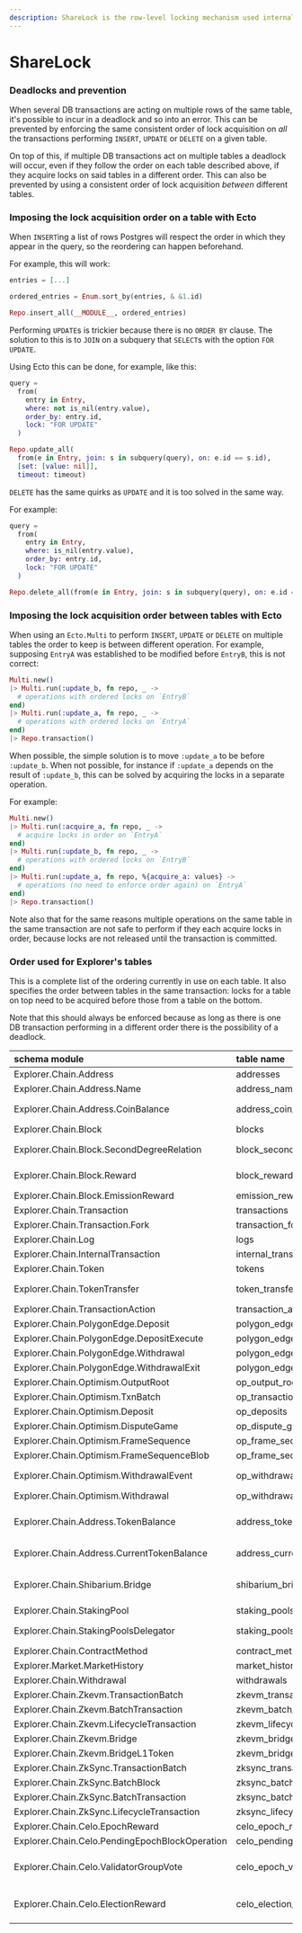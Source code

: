 ```yaml
---
description: ShareLock is the row-level locking mechanism used internally by PostgreSQL.
---
```


# ShareLock

### Deadlocks and prevention

When several DB transactions are acting on multiple rows of the same table, it's possible to incur in a deadlock and so into an error. This can be prevented by enforcing the same consistent order of lock acquisition on _all_ the transactions performing `INSERT`, `UPDATE` or `DELETE` on a given table.

On top of this, if multiple DB transactions act on multiple tables a deadlock will occur, even if they follow the order on each table described above, if they acquire locks on said tables in a different order. This can also be prevented by using a consistent order of lock acquisition _between_ different tables.

### Imposing the lock acquisition order on a table with Ecto

When `INSERT`ing a list of rows Postgres will respect the order in which they appear in the query, so the reordering can happen beforehand.

For example, this will work:

```elixir
entries = [...]

ordered_entries = Enum.sort_by(entries, & &1.id)

Repo.insert_all(__MODULE__, ordered_entries)
```

Performing `UPDATE`s is trickier because there is no `ORDER BY` clause. The solution to this is to `JOIN` on a subquery that `SELECT`s with the option `FOR UPDATE`.

Using Ecto this can be done, for example, like this:

```elixir
query =
  from(
    entry in Entry,
    where: not is_nil(entry.value),
    order_by: entry.id,
    lock: "FOR UPDATE"
  )

Repo.update_all(
  from(e in Entry, join: s in subquery(query), on: e.id == s.id),
  [set: [value: nil]],
  timeout: timeout)
```

`DELETE` has the same quirks as `UPDATE` and it is too solved in the same way.

For example:

```elixir
query =
  from(
    entry in Entry,
    where: is_nil(entry.value),
    order_by: entry.id,
    lock: "FOR UPDATE"
  )

Repo.delete_all(from(e in Entry, join: s in subquery(query), on: e.id == s.id))
```

### Imposing the lock acquisition order between tables with Ecto

When using an `Ecto.Multi` to perform `INSERT`, `UPDATE` or `DELETE` on multiple tables the order to keep is between different operation. For example, supposing `EntryA` was established to be modified before `EntryB`, this is not correct:

```elixir
Multi.new()
|> Multi.run(:update_b, fn repo, _ ->
  # operations with ordered locks on `EntryB`
end)
|> Multi.run(:update_a, fn repo, _ ->
  # operations with ordered locks on `EntryA`
end)
|> Repo.transaction()
```

When possible, the simple solution is to move `:update_a` to be before `:update_b`. When not possible, for instance if `:update_a` depends on the result of `:update_b`, this can be solved by acquiring the locks in a separate operation.

For example:

```elixir
Multi.new()
|> Multi.run(:acquire_a, fn repo, _ ->
  # acquire locks in order on `EntryA`
end)
|> Multi.run(:update_b, fn repo, _ ->
  # operations with ordered locks on `EntryB`
end)
|> Multi.run(:update_a, fn repo, %{acquire_a: values} ->
  # operations (no need to enforce order again) on `EntryA`
end)
|> Repo.transaction()
```

Note also that for the same reasons multiple operations on the same table in the same transaction are not safe to perform if they each acquire locks in order, because locks are not released until the transaction is committed.

### Order used for Explorer's tables

This is a complete list of the ordering currently in use on each table. It also specifies the order between tables in the same transaction: locks for a table on top need to be acquired before those from a table on the bottom.

Note that this should always be enforced because as long as there is one DB transaction performing in a different order there is the possibility of a deadlock.

| schema module | table name | ordered by |
| :--- | :--- | :--- |
| Explorer.Chain.Address | addresses | asc: :hash |
| Explorer.Chain.Address.Name | address\_names | \[asc: :address\_hash, asc: :name\] |
| Explorer.Chain.Address.CoinBalance | address\_coin\_balances | \[asc: :address\_hash, asc: :block\_number\] |
| Explorer.Chain.Block | blocks | asc: :hash |
| Explorer.Chain.Block.SecondDegreeRelation | block\_second\_degree\_relations | \[asc: :nephew\_hash, asc: :uncle\_hash\] |
| Explorer.Chain.Block.Reward | block\_rewards | \[asc: :address\_hash, asc: :address\_type, asc: :block\_hash\] |
| Explorer.Chain.Block.EmissionReward | emission\_rewards | asc: :block\_range |
| Explorer.Chain.Transaction | transactions | asc: :hash |
| Explorer.Chain.Transaction.Fork | transaction\_forks | \[asc: :uncle\_hash, asc: :index\] |
| Explorer.Chain.Log | logs | \[asc: :transaction\_hash, asc: :index\] |
| Explorer.Chain.InternalTransaction | internal\_transactions | \[asc: :transaction\_hash, asc: :index\] |
| Explorer.Chain.Token | tokens | asc: :contract\_address\_hash |
| Explorer.Chain.TokenTransfer | token\_transfers | \[asc: :transaction\_hash, asc: :log\_index\] |
| Explorer.Chain.TransactionAction | transaction\_actions | \[asc: :hash, asc: :log\_index\] |
| Explorer.Chain.PolygonEdge.Deposit | polygon\_edge\_deposits | \[asc: :msg\_id\] |
| Explorer.Chain.PolygonEdge.DepositExecute | polygon\_edge\_deposit\_executes | \[asc: :msg\_id\] |
| Explorer.Chain.PolygonEdge.Withdrawal | polygon\_edge\_withdrawals | \[asc: :msg\_id\] |
| Explorer.Chain.PolygonEdge.WithdrawalExit | polygon\_edge\_withdrawal\_exits | \[asc: :msg\_id\] |
| Explorer.Chain.Optimism.OutputRoot | op\_output\_roots | \[asc: :l2\_output\_index\] |
| Explorer.Chain.Optimism.TxnBatch | op\_transaction\_batches | \[asc: :l2\_block\_number\] |
| Explorer.Chain.Optimism.Deposit | op\_deposits | \[asc: :l2\_transaction\_hash\] |
| Explorer.Chain.Optimism.DisputeGame | op\_dispute\_games | \[asc: :index\] |
| Explorer.Chain.Optimism.FrameSequence | op\_frame\_sequences | \[asc: :id\] |
| Explorer.Chain.Optimism.FrameSequenceBlob | op\_frame\_sequence\_blobs | \[asc: :id\] |
| Explorer.Chain.Optimism.WithdrawalEvent | op\_withdrawal\_events | \[asc: :withdrawal\_hash, asc: :l1\_event\_type\] |
| Explorer.Chain.Optimism.Withdrawal | op\_withdrawals | \[asc: :msg\_nonce\] |
| Explorer.Chain.Address.TokenBalance | address\_token\_balances | \[asc: :address\_hash, asc: :token\_contract\_address\_hash, asc: :block\_number\] |
| Explorer.Chain.Address.CurrentTokenBalance | address\_current\_token\_balances | \[asc: :address\_hash, asc: :token\_contract\_address\_hash\] |
| Explorer.Chain.Shibarium.Bridge | shibarium\_bridge | \[asc: :operation_hash, asc: l1\_transaction\_hash, asc: l2\_transaction\_hash\] |
| Explorer.Chain.StakingPool | staking\_pools | :staking\_address\_hash |
| Explorer.Chain.StakingPoolsDelegator | staking\_pools\_delegators | \[asc: :delegator\_address\_hash, asc: :pool\_address\_hash\] |
| Explorer.Chain.ContractMethod | contract\_methods | \[asc: :identified, asc: :abi\] |
| Explorer.Market.MarketHistory | market\_history | asc: :date |
| Explorer.Chain.Withdrawal | withdrawals | asc: :index |
| Explorer.Chain.Zkevm.TransactionBatch | zkevm\_transaction\_batches | \[asc: :number\] |
| Explorer.Chain.Zkevm.BatchTransaction | zkevm\_batch\_l2\_transactions | \[asc: :hash\] |
| Explorer.Chain.Zkevm.LifecycleTransaction | zkevm\_lifecycle\_l1\_transactions | \[asc: :id\] |
| Explorer.Chain.Zkevm.Bridge | zkevm\_bridge | \[asc: :type, asc: :index\] |
| Explorer.Chain.Zkevm.BridgeL1Token | zkevm\_bridge\_l1\_tokens | \[asc: :address\] |
| Explorer.Chain.ZkSync.TransactionBatch | zksync\_transaction\_batches | \[asc: :number\] |
| Explorer.Chain.ZkSync.BatchBlock | zksync\_batch\_blocks | \[asc: :hash\] |
| Explorer.Chain.ZkSync.BatchTransaction | zksync\_batch\_transactions | \[asc: :hash\] |
| Explorer.Chain.ZkSync.LifecycleTransaction | zksync\_lifecycle\_transactions | \[asc: :id\] |
| Explorer.Chain.Celo.EpochReward | celo\_epoch\_rewards | \[asc: :block\_hash\] |
| Explorer.Chain.Celo.PendingEpochBlockOperation | celo\_pending\_epoch\_block\_operations | \[asc: :block\_hash\] |
| Explorer.Chain.Celo.ValidatorGroupVote | celo\_epoch\_validator\_group\_votes | \[asc: :transaction\_hash, asc: :account\_address\_hash, asc: :group\_address\_hash\] |
| Explorer.Chain.Celo.ElectionReward | celo\_election\_rewards | \[asc: :block\_hash, asc: type, asc: :account\_address\_hash, asc: :associated\_account\_address\_hash\] |

